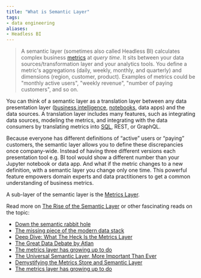 ```yaml
---
title: "What is Semantic Layer"
tags:
- data engineering
aliases:
- Headless BI
---
```


> A semantic layer (sometimes also called Headless BI) calculates complex business [metrics](term/metric.md) at *query time*. It sits between your data sources/transformation layer and your analytics tools. You define a metric's aggregations (daily, weekly, monthly, and quarterly) and dimensions (region, customer, product). Examples of metrics could be "monthly active users", "weekly revenue", "number of paying customers", and so on.

You can think of a semantic layer as a translation layer between any data presentation layer ([business intelligence](term/business%20intelligence.md), [notebooks](term/notebooks.md), data apps) and the data sources. A translation layer includes many features, such as integrating data sources, modeling the metrics, and integrating with the data consumers by translating metrics into [SQL](term/sql.md), REST, or GraphQL.

Because everyone has different definitions of “active” users or “paying” customers, the semantic layer allows you to define these discrepancies once company-wide. Instead of having three different versions each presentation tool e.g. BI tool would show a different number than your Jupyter notebook or data app. And what if the metric changes to a new definition, with a semantic layer you change only one time. This powerful feature empowers domain experts and data practitioners to get a common understanding of business metrics.

A sub-layer of the semantic layer is the [Metrics Layer](term/metrics%20layer.md). 

Read more on [The Rise of the Semantic Layer]() or other fascinating reads on the topic:
-   [Down the semantic rabbit hole](https://jpmonteiro.substack.com/p/down-the-semantic-rabbit-hole)
-   [The missing piece of the modern data stack](https://benn.substack.com/p/metrics-layer) 
-   [Deep Dive: What The Heck Is the Metrics Layer](https://pedram.substack.com/p/what-is-the-metrics-layer)
-   [The Great Data Debate by Atlan](https://atlan.com/great-data-debate/)
-   [The metrics layer has growing up to do](https://prakasha.substack.com/p/the-metrics-layer-has-growing-up)
-   [The Universal Semantic Layer, More Important Than Ever](https://www.atscale.com/blog/what-is-a-universal-semantic-layer-why-would-you-want-one/)
-   [Demystifying the Metrics Store and Semantic Layer](https://thenewstack.io/demystifying-the-metrics-store-and-semantic-layer/)
-   [The metrics layer has growing up to do](https://www.thoughtspot.com/blog/the-metrics-layer-has-growing-up-to-do)
